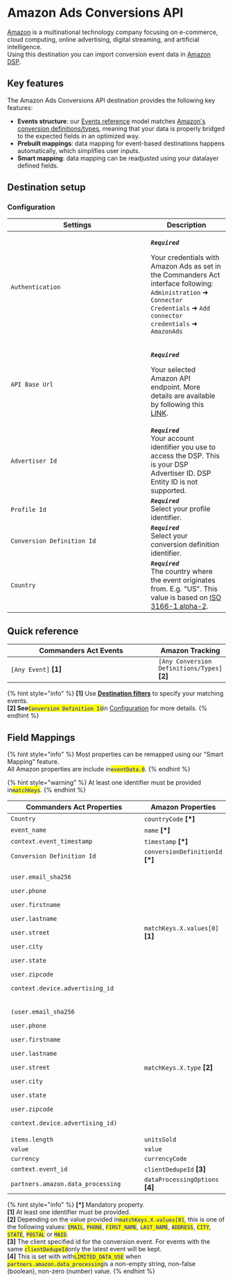 # Amazon Ads Conversions API

[Amazon](https://www.aboutamazon.eu/who-we-are) is a multinational technology company focusing on e-commerce, cloud computing, online advertising, digital streaming, and artificial intelligence.\
Using this destination you can import conversion event data in [Amazon DSP](https://advertising.amazon.com/solutions/products/amazon-dsp).

## Key features

The Amazon Ads Conversions API destination provides the following key features:

* **Events structure**: our [Events reference](https://community.commandersact.com/platform-x/developers/tracking/events-reference) model matches [Amazon's conversion definitions/types](https://advertising.amazon.com/API/docs/en-us/dsp-conversion-builder#tag/Amazon-Conversion-Definitions/operation/dspAmazonCreateConversionDefinitions), meaning that your data is properly bridged to the expected fields in an optimized way.
* **Prebuilt mappings**: data mapping for event-based destinations happens automatically, which simplifies user inputs.
* **Smart mapping**: data mapping can be readjusted using your datalayer defined fields.&#x20;

## Destination setup

### Configuration

<table><thead><tr><th width="307">Settings</th><th>Description</th></tr></thead><tbody><tr><td><code>Authentication</code></td><td><p><em><strong><code>Required</code></strong></em></p><p>Your credentials with Amazon Ads as set in the Commanders Act interface following: <code>Administration</code> ➜ <code>Connector Credentials</code> ➜ <code>Add connector credentials</code> ➜ <code>AmazonAds</code></p></td></tr><tr><td><code>API Base Url</code></td><td><p><em><strong><code>Required</code></strong></em></p><p>Your selected Amazon API endpoint. More details are available by following this <a href="https://advertising.amazon.com/API/docs/en-us/reference/api-overview#api-endpoints">LINK</a>.</p></td></tr><tr><td><code>Advertiser Id</code></td><td><em><strong><code>Required</code></strong></em><br>Your account identifier you use to access the DSP. This is your DSP Advertiser ID. DSP Entity ID is not supported.</td></tr><tr><td><code>Profile Id</code></td><td><em><strong><code>Required</code></strong></em><br>Select your profile identifier.</td></tr><tr><td><code>Conversion Definition Id</code></td><td><em><strong><code>Required</code></strong></em><br>Select your conversion definition identifier.</td></tr><tr><td><code>Country</code></td><td><em><strong><code>Required</code></strong></em><br>The country where the event originates from. E.g. "US". This value is based on <a href="https://en.wikipedia.org/wiki/List_of_ISO_3166_country_codes">ISO 3166-1 alpha-2</a>.</td></tr></tbody></table>

## Quick reference

<table><thead><tr><th width="336">Commanders Act Events</th><th>Amazon Tracking</th></tr></thead><tbody><tr><td><code>[Any Event]</code> <strong>[1]</strong></td><td><code>[Any Conversion Definitions/Types]</code> <strong>[2]</strong></td></tr></tbody></table>

{% hint style="info" %}
**\[1]** Use [**Destination filters**](https://doc.commandersact.com/features/destinations/destination-filters) to specify your matching events.\
**\[2] See**<mark style="color:blue;">`Conversion Definition Id`</mark>in [Configuration](amazon-ads-conversions-api.md#configuration) for more details.
{% endhint %}

## Field Mappings

{% hint style="info" %}
Most properties can be remapped using our "Smart Mapping" feature.\
All Amazon properties are include in<mark style="color:blue;">`eventData.0`</mark>.
{% endhint %}

{% hint style="warning" %}
At least one identifier must be provided in<mark style="color:blue;">`matchKeys`</mark>.
{% endhint %}

<table><thead><tr><th width="359.6685580062746">Commanders Act Properties</th><th>Amazon Properties</th></tr></thead><tbody><tr><td><code>Country</code></td><td><code>countryCode</code> <strong>[*]</strong></td></tr><tr><td><code>event_name</code></td><td><code>name</code> <strong>[*]</strong></td></tr><tr><td><code>context.event_timestamp</code></td><td><code>timestamp</code> <strong>[*]</strong></td></tr><tr><td><code>Conversion Definition Id</code></td><td><code>conversionDefinitionId</code> <strong>[*]</strong></td></tr><tr><td><p><code>user.email_sha256</code></p><p><code>user.phone</code></p><p><code>user.firstname</code></p><p><code>user.lastname</code></p><p><code>user.street</code></p><p><code>user.city</code></p><p><code>user.state</code></p><p><code>user.zipcode</code></p><p><code>context.device.advertising_id</code></p></td><td><code>matchKeys.X.values[0]</code> <strong>[1]</strong></td></tr><tr><td><p><code>(user.email_sha256</code></p><p><code>user.phone</code></p><p><code>user.firstname</code></p><p><code>user.lastname</code></p><p><code>user.street</code></p><p><code>user.city</code></p><p><code>user.state</code></p><p><code>user.zipcode</code></p><p><code>context.device.advertising_id)</code></p></td><td><code>matchKeys.X.type</code> <strong>[2]</strong></td></tr><tr><td><code>items.length</code></td><td><code>unitsSold</code></td></tr><tr><td><code>value</code></td><td><code>value</code></td></tr><tr><td><code>currency</code></td><td><code>currencyCode</code></td></tr><tr><td><code>context.event_id</code></td><td><code>clientDedupeId</code> <strong>[3]</strong></td></tr><tr><td><code>partners.amazon.data_processing</code></td><td><code>dataProcessingOptions</code> <strong>[4]</strong></td></tr></tbody></table>

{% hint style="info" %}
**\[\*]** Mandatory property.\
**\[1]** At least one identifier must be provided.\
**\[2]** Depending on the value provided in<mark style="color:blue;">`matchKeys.X.values[0]`</mark>, this is one of the following values: <mark style="color:blue;">`EMAIL`</mark>, <mark style="color:blue;">`PHONE`</mark>, <mark style="color:blue;">`FIRST_NAME`</mark>, <mark style="color:blue;">`LAST_NAME`</mark>, <mark style="color:blue;">`ADDRESS`</mark>, <mark style="color:blue;">`CITY`</mark>, <mark style="color:blue;">`STATE`</mark>, <mark style="color:blue;">`POSTAL`</mark> or <mark style="color:blue;">`MAID`</mark>.\
**\[3]** The client specified id for the conversion event. For events with the same <mark style="color:blue;">`clientDedupeId`</mark>only the latest event will be kept.\
**\[4]** This is set with with<mark style="color:blue;">`LIMITED_DATA_USE`</mark> when <mark style="color:blue;">`partners.amazon.data_processing`</mark>is a non-empty string, non-false (boolean), non-zero (number) value.
{% endhint %}

